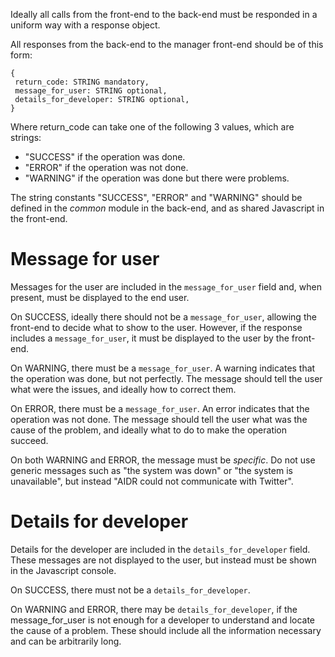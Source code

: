 Ideally all calls from the front-end to the back-end must be responded in a uniform way with a response object.

All responses from the back-end to the manager front-end should be of this form:

    { 
     return_code: STRING mandatory,
     message_for_user: STRING optional,
     details_for_developer: STRING optional,
    }

Where return_code can take one of the following 3 values, which are strings:

* "SUCCESS" if the operation was done.
* "ERROR" if the operation was not done.
* "WARNING" if the operation was done but there were problems.

The string constants "SUCCESS", "ERROR" and "WARNING" should be defined in the _common_ module in the back-end, and as shared Javascript in the front-end.

# Message for user

Messages for the user are included in the `message_for_user` field and, when present, must be displayed to the end user.

On SUCCESS, ideally there should not be a `message_for_user`, allowing the front-end to decide what to show to the user. However, if the response includes a `message_for_user`, it must be displayed to the user by the front-end.

On WARNING, there must be a `message_for_user`. A warning indicates that the operation was done, but not perfectly. The message should tell the user what were the issues, and ideally how to correct them.

On ERROR, there must be a `message_for_user`. An error indicates that the operation was not done. The message should tell the user what was the cause of the problem, and ideally what to do to make the operation succeed.

On both WARNING and ERROR, the message must be _specific_. Do not use generic messages such as "the system was down" or "the system is unavailable", but instead "AIDR could not communicate with Twitter".

# Details for developer

Details for the developer are included in the `details_for_developer` field. These messages are not displayed to the user, but instead must be shown in the Javascript console.

On SUCCESS, there must not be a `details_for_developer`.

On WARNING and ERROR, there may be `details_for_developer`, if the message_for_user is not enough for a developer to understand and locate the cause of a problem. These should include all the information necessary and can be arbitrarily long.
